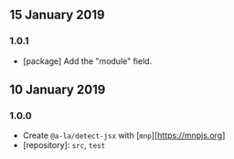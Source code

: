 ## 15 January 2019

### 1.0.1

- [package] Add the "module" field.

## 10 January 2019

### 1.0.0

- Create `@a-la/detect-jsx` with [`mnp`][https://mnpjs.org]
- [repository]: `src`, `test`
